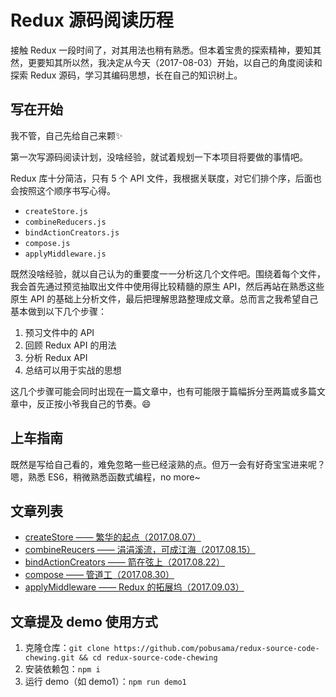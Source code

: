 # Redux 源码阅读历程

接触 Redux 一段时间了，对其用法也稍有熟悉。但本着宝贵的探索精神，要知其然，更要知其所以然，我决定从今天（2017-08-03）开始，以自己的角度阅读和探索 Redux 源码，学习其编码思想，长在自己的知识树上。

## 写在开始
我不管，自己先给自己来颗✨

第一次写源码阅读计划，没啥经验，就试着规划一下本项目将要做的事情吧。

Redux 库十分简洁，只有 5 个 API 文件，我根据关联度，对它们排个序，后面也会按照这个顺序书写心得。

- `createStore.js`
- `combineReducers.js`
- `bindActionCreators.js`
- `compose.js`
- `applyMiddleware.js`

既然没啥经验，就以自己认为的重要度一一分析这几个文件吧。围绕着每个文件，我会首先通过预览抽取出文件中使用得比较精髓的原生 API，然后再站在熟悉这些原生 API 的基础上分析文件，最后把理解思路整理成文章。总而言之我希望自己基本做到以下几个步骤：
1. 预习文件中的 API
2. 回顾 Redux API 的用法
3. 分析 Redux API
4. 总结可以用于实战的思想

这几个步骤可能会同时出现在一篇文章中，也有可能限于篇幅拆分至两篇或多篇文章中，反正按小爷我自己的节奏。😄

## 上车指南

既然是写给自己看的，难免忽略一些已经滚熟的点。但万一会有好奇宝宝进来呢？嗯，熟悉 ES6，稍微熟悉函数式编程，no more~

## 文章列表
- [ createStore —— 繁华的起点（2017.08.07）](https://github.com/pobusama/redux-source-code-chewing/blob/master/posts/createStore.md)
- [ combineReucers —— 涓涓溪流，可成江海（2017.08.15）](https://github.com/pobusama/redux-source-code-chewing/blob/master/posts/combineReducers.md)
- [ bindActionCreators —— 箭在弦上（2017.08.22）](https://github.com/pobusama/redux-source-code-chewing/blob/master/posts/bindActionCreators.md)
- [ compose —— 管道工（2017.08.30）](https://github.com/pobusama/redux-source-code-chewing/blob/master/posts/compose.md)
- [applyMiddleware —— Redux 的拓展坞（2017.09.03）](https://github.com/pobusama/redux-source-code-chewing/blob/master/posts/applyMiddleware.md)

## 文章提及 demo 使用方式
1. 克隆仓库：`git clone https://github.com/pobusama/redux-source-code-chewing.git && cd redux-source-code-chewing`
2. 安装依赖包：`npm i`
3. 运行 demo（如 demo1）：`npm run demo1`
